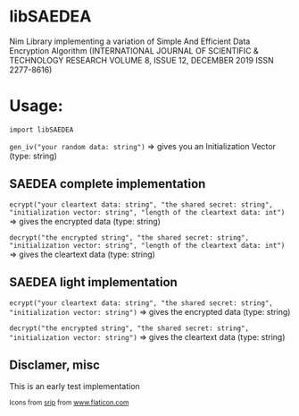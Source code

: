 # libSAEDEA

Nim Library implementing a variation of Simple And Efficient Data Encryption Algorithm
(INTERNATIONAL JOURNAL OF SCIENTIFIC & TECHNOLOGY RESEARCH VOLUME 8, ISSUE 12, DECEMBER 2019 ISSN 2277-8616)

# Usage:
`import libSAEDEA`

`gen_iv("your random data: string")`
=> gives you an Initialization Vector (type: string)


## SAEDEA complete implementation

`ecrypt("your cleartext data: string", "the shared secret: string", "initialization vector: string", "length of the cleartext data: int")`
=> gives the encrypted data (type: string)

`decrypt("the encrypted string", "the shared secret: string", "initialization vector: string", "length of the cleartext data: int")`
=> gives the cleartext data (type: string)


## SAEDEA light implementation

`ecrypt("your cleartext data: string", "the shared secret: string", "initialization vector: string")`
=> gives the encrypted data (type: string)

`decrypt("the encrypted string", "the shared secret: string", "initialization vector: string")`
=> gives the cleartext data (type: string)

## Disclamer, misc

This is an early test implementation

<small><div>Icons from <a href="https://www.flaticon.com/fr/auteurs/srip" title="srip">srip</a> from <a href="https://www.flaticon.com/fr/" title="Flaticon">www.flaticon.com</a></div></small>
